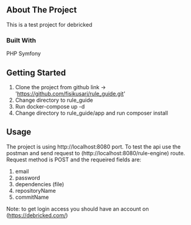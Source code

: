 <!-- ABOUT THE PROJECT -->

## About The Project

This is a test project for debricked

### Built With

PHP Symfony

<!-- GETTING STARTED -->

## Getting Started

1. Clone the project from github link -> 'https://github.com/fisikusari/rule_guide.git'
2. Change directory to rule_guide
3. Run docker-compose up -d
4. Change directory to rule_guide/app and run composer install

<!-- USAGE EXAMPLES -->

## Usage

The project is using http://localhost:8080 port.
To test the api use the postman and send request to (http://localhost:8080/rule-engine) route.
Request method is POST and the requeired fields are:

1. email
2. password
3. dependencies (file)
4. repositoryName
5. commitName

Note: to get login access you should have an account on (https://debricked.com/)
